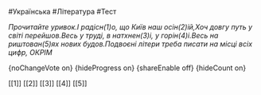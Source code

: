 #Українська #Література #Тест

*Прочитайте уривок.І радісн(1)о, що Київ наш осін(2)ій,Хоч довгу путь у світі перейшов.Весь у труді, в натхнен(3)і, у горін(4)і.Весь на риштован(5)ях нових будов.Подвоєні літери треба писати на місці всіх цифр, ОКРІМ*

{noChangeVote on}
{hideProgress on}
{shareEnable off}
{hideCount on}

[[1]]
[[2]]
[[3]]
[[4]]
[[5]]
